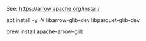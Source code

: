 See: https://arrow.apache.org/install/

apt install -y -V libarrow-glib-dev libparquet-glib-dev

brew install apache-arrow-glib


